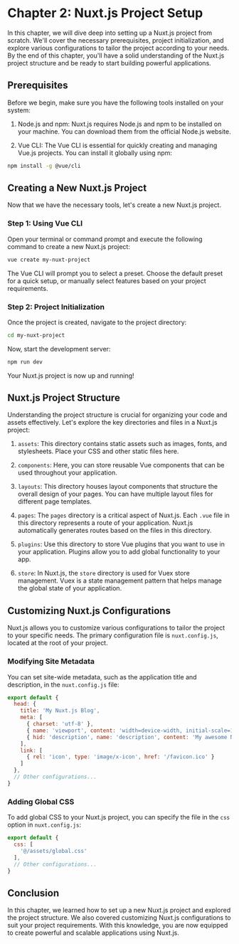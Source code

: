 # Chapter 2: Nuxt.js Project Setup

In this chapter, we will dive deep into setting up a Nuxt.js project from scratch. We'll cover the necessary prerequisites, project initialization, and explore various configurations to tailor the project according to your needs. By the end of this chapter, you'll have a solid understanding of the Nuxt.js project structure and be ready to start building powerful applications.

## Prerequisites

Before we begin, make sure you have the following tools installed on your system:

1. Node.js and npm: Nuxt.js requires Node.js and npm to be installed on your machine. You can download them from the official Node.js website.

2. Vue CLI: The Vue CLI is essential for quickly creating and managing Vue.js projects. You can install it globally using npm:

```bash
npm install -g @vue/cli
```

## Creating a New Nuxt.js Project

Now that we have the necessary tools, let's create a new Nuxt.js project.

### Step 1: Using Vue CLI

Open your terminal or command prompt and execute the following command to create a new Nuxt.js project:

```bash
vue create my-nuxt-project
```

The Vue CLI will prompt you to select a preset. Choose the default preset for a quick setup, or manually select features based on your project requirements.

### Step 2: Project Initialization

Once the project is created, navigate to the project directory:

```bash
cd my-nuxt-project
```

Now, start the development server:

```bash
npm run dev
```

Your Nuxt.js project is now up and running!

## Nuxt.js Project Structure

Understanding the project structure is crucial for organizing your code and assets effectively. Let's explore the key directories and files in a Nuxt.js project:

1. `assets`: This directory contains static assets such as images, fonts, and stylesheets. Place your CSS and other static files here.

2. `components`: Here, you can store reusable Vue components that can be used throughout your application.

3. `layouts`: This directory houses layout components that structure the overall design of your pages. You can have multiple layout files for different page templates.

4. `pages`: The `pages` directory is a critical aspect of Nuxt.js. Each `.vue` file in this directory represents a route of your application. Nuxt.js automatically generates routes based on the files in this directory.

5. `plugins`: Use this directory to store Vue plugins that you want to use in your application. Plugins allow you to add global functionality to your app.

6. `store`: In Nuxt.js, the `store` directory is used for Vuex store management. Vuex is a state management pattern that helps manage the global state of your application.

## Customizing Nuxt.js Configurations

Nuxt.js allows you to customize various configurations to tailor the project to your specific needs. The primary configuration file is `nuxt.config.js`, located at the root of your project.

### Modifying Site Metadata

You can set site-wide metadata, such as the application title and description, in the `nuxt.config.js` file:

```js
export default {
  head: {
    title: 'My Nuxt.js Blog',
    meta: [
      { charset: 'utf-8' },
      { name: 'viewport', content: 'width=device-width, initial-scale=1' },
      { hid: 'description', name: 'description', content: 'My awesome Nuxt.js blog!' }
    ],
    link: [
      { rel: 'icon', type: 'image/x-icon', href: '/favicon.ico' }
    ]
  },
  // Other configurations...
}
```

### Adding Global CSS

To add global CSS to your Nuxt.js project, you can specify the file in the `css` option in `nuxt.config.js`:

```js
export default {
  css: [
    '@/assets/global.css'
  ],
  // Other configurations...
}
```

## Conclusion

In this chapter, we learned how to set up a new Nuxt.js project and explored the project structure. We also covered customizing Nuxt.js configurations to suit your project requirements. With this knowledge, you are now equipped to create powerful and scalable applications using Nuxt.js.